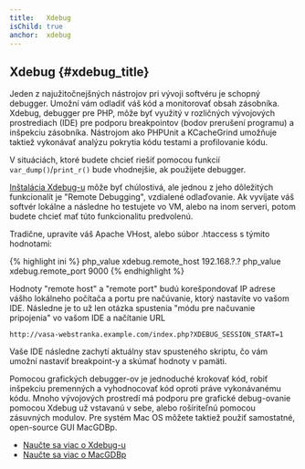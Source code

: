 ```yaml
---
title:   Xdebug
isChild: true
anchor:  xdebug
---
```


## Xdebug {#xdebug_title}

Jeden z najužitočnejšných nástrojov pri vývoji softvéru je schopný debugger. Umožní vám odladiť váš kód a monitorovať
obsah zásobníka. Xdebug, debugger pre PHP, môže byť využitý v rozličných vývojových prostrediach (IDE) pre podporu
breakpointov (bodov prerušení programu) a inšpekciu zásobníka. Nástrojom ako PHPUnit a KCacheGrind
umožňuje taktiež vykonávať analýzu pokrytia kódu testami a profilovanie kódu.

V situáciách, ktoré budete chcieť riešiť pomocou funkcií `var_dump()`/`print_r()` bude vhodnejšie, ak použijete
debugger.

[Inštalácia Xdebug-u][xdebug-install] môže byť chúlostivá, ale jednou z jeho dôležitých funkcionalít je
"Remote Debugging", vzdialené odlaďovanie. Ak vyvíjate váš softvér lokálne a následne ho testujete vo VM, alebo
na inom serveri, potom budete chcieť mať túto funkcionalitu predvolenú.

Tradične, upravíte váš Apache VHost, alebo súbor .htaccess s týmito hodnotami:

{% highlight ini %}
php_value xdebug.remote_host 192.168.?.?
php_value xdebug.remote_port 9000
{% endhighlight %}

Hodnoty "remote host" a "remote port" budú korešpondovať IP adrese vášho lokálneho počítača a portu pre načúvanie,
ktorý nastavíte vo vašom IDE. Následne je to už len otázka spustenia "módu pre načuvanie pripojenia" vo vašom IDE
a načítanie URL

    http://vasa-webstranka.example.com/index.php?XDEBUG_SESSION_START=1

Vaše IDE následne zachytí aktuálny stav spusteného skriptu, čo vám umožní nastaviť breakpoint-y a skúmať hodnoty
v pamäti.

Pomocou grafických debugger-ov je jednoduché krokovať kód, robiť inšpekciu premenných a vyhodnocovať kód oproti
práve vykonávanému kódu. Mnoho vývojových prostredí má podporu pre grafické debug-ovanie pomocou Xdebug už vstavanú
v sebe, alebo rošíriteľnú pomocou zásuvných modulov. Pre systém Mac OS môžete taktiež použiť samostatné, open-source GUI
MacGDBp.

 * [Naučte sa viac o Xdebug-u][xdebug-docs]
 * [Naučte sa viac o MacGDBp][macgdbp-install]


[xdebug-install]: http://xdebug.org/docs/install
[xdebug-docs]: http://xdebug.org/docs/
[macgdbp-install]: http://www.bluestatic.org/software/macgdbp/
